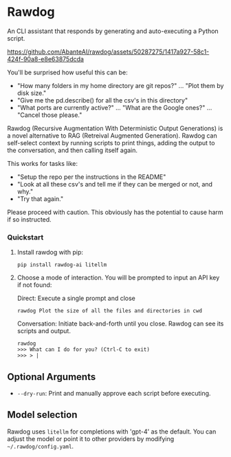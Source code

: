 # Rawdog

An CLI assistant that responds by generating and auto-executing a Python script. 

https://github.com/AbanteAI/rawdog/assets/50287275/1417a927-58c1-424f-90a8-e8e63875dcda

You'll be surprised how useful this can be:
- "How many folders in my home directory are git repos?" ... "Plot them by disk size."
- "Give me the pd.describe() for all the csv's in this directory"
- "What ports are currently active?" ... "What are the Google ones?" ... "Cancel those please."

Rawdog (Recursive Augmentation With Deterministic Output Generations) is a novel alternative to RAG (Retreival Augmented Generation). Rawdog can self-select context by running scripts to print things, adding the output to the conversation, and then calling itself again. 

This works for tasks like:
- "Setup the repo per the instructions in the README"
- "Look at all these csv's and tell me if they can be merged or not, and why."
- "Try that again."

Please proceed with caution. This obviously has the potential to cause harm if so instructed.

### Quickstart
1. Install rawdog with pip:
    ```
    pip install rawdog-ai litellm
    ```

2. Choose a mode of interaction. You will be prompted to input an API key if not found:

    Direct: Execute a single prompt and close
    ```
    rawdog Plot the size of all the files and directories in cwd
    ```
    
    Conversation: Initiate back-and-forth until you close. Rawdog can see its scripts and output.
    ```
    rawdog
    >>> What can I do for you? (Ctrl-C to exit)
    >>> > |
    ```

## Optional Arguments
* `--dry-run`: Print and manually approve each script before executing.

## Model selection
Rawdog uses `litellm` for completions with 'gpt-4' as the default. You can adjust the model or
point it to other providers by modifying `~/.rawdog/config.yaml`.
